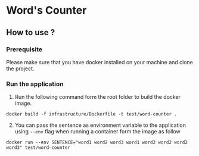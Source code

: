 # Word's Counter
## How to use ?
### Prerequisite
Please make sure that you have docker installed on your machine and clone the project.
### Run the application
1. Run the following command form the root folder to build the docker image.
```
docker build -f infrastructure/Dockerfile -t test/word-counter .
```
2. You can pass the sentence as environment variable to the application using `--env` flag when running a container form the image as follow
```
docker run --env SENTENCE="word1 word2 word3 word1 word2 word2 word2 word3" test/word-counter
```